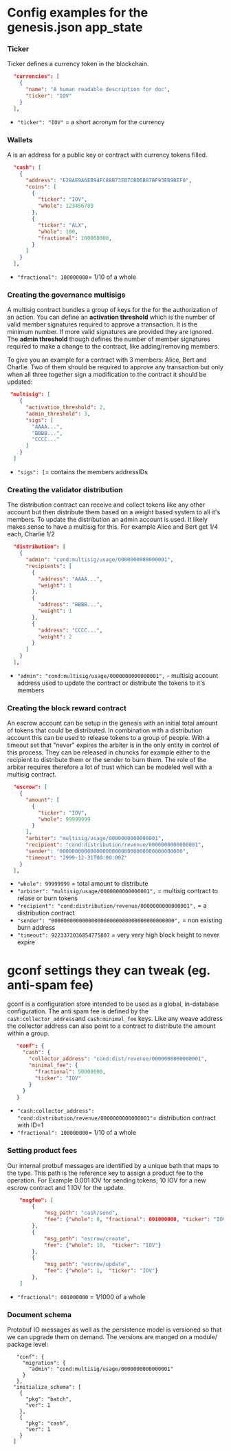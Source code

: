 # Config examples for the genesis.json app_state

### Ticker
Ticker defines a currency token in the blockchain.
```json
  "currencies": [
    {
      "name": "A human readable description for doc",
      "ticker": "IOV"
    }
  ],
```
* `"ticker": "IOV"` = a short acronym for the currency

### Wallets
A is an address for a public key or contract with currency tokens filled.
```json
  "cash": [
    {
      "address": "E28AE9A6EB94FC88B73EB7CBD6B87BF93EB9BEF0",
      "coins": [
        {
          "ticker": "IOV",
          "whole": 123456789
        },
        {
          "ticker": "ALX",
          "whole": 100,
          "fractional": 100000000,
        }
      ]
    }
  ],
```
* `"fractional": 100000000`= 1/10 of a whole
### Creating the governance multisigs
A multisig contract bundles a group of keys for the for the authorization of an action. 
You can define an **activation threshold** which is the number of valid member signatures required to approve a transaction.
It is the minimum number. If more valid signatures are provided they are ignored.
The **admin threshold** though defines the number of member signatures required to make a change to the contract, like adding/removing members.

To give you an example for a contract with 3 members: Alice, Bert and Charlie. Two of them should be required to approve any transaction but
only when all three together sign a modification to the contract it should be updated:

```json
 "multisig": [
    {
      "activation_threshold": 2,
      "admin_threshold": 3,
      "sigs": [
        "AAAA...",
        "BBBB...",
        "CCCC..."
      ]
    }
  ]
```
* `"sigs": [`= contains the members addressIDs

### Creating the validator distribution
The distribution contract can receive and collect tokens like any other account but then distribute them
based on a weight based system to all it's members. To update the distribution an admin account is used.
It likely makes sense to have a multisig for this. 
For example Alice and Bert get 1/4 each, Charlie 1/2

```json
  "distribution": [
    {
      "admin": "cond:multisig/usage/0000000000000001",
      "recipients": [
        {
          "address": "AAAA...",
          "weight": 1
        },
        {
          "address": "BBBB...",
          "weight": 1
        },
        {
          "address": "CCCC...",
          "weight": 2
        }
      ]
    }
  ],

```
* `"admin": "cond:multisig/usage/0000000000000001",` - multisig account address used to update the contract or distribute
    the tokens to it's members
    
### Creating the block reward contract
An escrow account can be setup in the genesis with an initial total amount of tokens that could be distributed.
In combination with a distribution account this can be used to release tokens to a group of people. With a timeout
set that "never" expires the arbiter is in the only entity in control of this process. They can be released in chuncks
for example either to the recipient to distribute them or the sender to burn them.
The role of the arbiter requires therefore a lot of trust which can be modeled well with a multisig contract.     

```json
  "escrow": [
    {
      "amount": [
        {
          "ticker": "IOV",
          "whole": 99999999
        }
      ],
      "arbiter": "multisig/usage/0000000000000001",
      "recipient": "cond:distribution/revenue/0000000000000001",
      "sender": "0000000000000000000000000000000000000000",
      "timeout": "2999-12-31T00:00:00Z"
    }
  ],
```

* `"whole": 99999999` = total amount to distribute
* `"arbiter": "multisig/usage/0000000000000001",` = multisig contract to relase or burn tokens
* `"recipient": "cond:distribution/revenue/0000000000000001",` = a distribution contract
* `"sender": "0000000000000000000000000000000000000000",` = non existing burn address
* `"timeout": 9223372036854775807` = very very high block height to never expire


# gconf settings they can tweak (eg. anti-spam fee)
gconf is a configuration store intended to be used as a global, in-database configuration. The anti spam fee is
defined by the `cash:collector_address`and `cash:minimal_fee` keys. Like any weave address the collector address
can also point to a contract to distribute the amount within a group.
 
```json
   "conf": {
     "cash": {
       "collector_address": "cond:dist/revenue/0000000000000001",
       "minimal_fee": {
         "fractional": 50000000,
         "ticker": "IOV"
       }
     }
   }
```
* `"cash:collector_address": "cond:distribution/revenue/0000000000000001"`= distribution contract with ID=1
* `"fractional": 100000000`= 1/10 of a whole

### Setting product fees
Our internal protbuf messages are identified by a unique bath that maps to the type. This path is the reference key to assign
a product fee to the operation.
For Example 0.001 IOV for sending tokens; 10 IOV for a new escrow contract and 1 IOV for the update.
 
```json
	"msgfee": [
		{
			"msg_path": "cash/send",
			"fee": {"whole": 0, "fractional": 001000000, "ticker": "IOV"}
		},
		{
			"msg_path": "escrow/create",
			"fee": {"whole": 10,  "ticker": "IOV"}
		},
		{
			"msg_path": "escrow/update",
			"fee": {"whole": 1,  "ticker": "IOV"}
		},
	]
```
*  `"fractional": 001000000` = 1/1000 of a whole

### Document schema
Protobuf IO messages as well as the persistence model is versioned so that we can upgrade them on demand.
The versions are manged on a module/ package level:
```
   "conf": {
     "migration": {
       "admin": "cond:multisig/usage/0000000000000001"
     }
   },
  "initialize_schema": [
    {
      "pkg": "batch",
      "ver": 1
    },
    {
      "pkg": "cash",
      "ver": 1
    }
  ]
```
